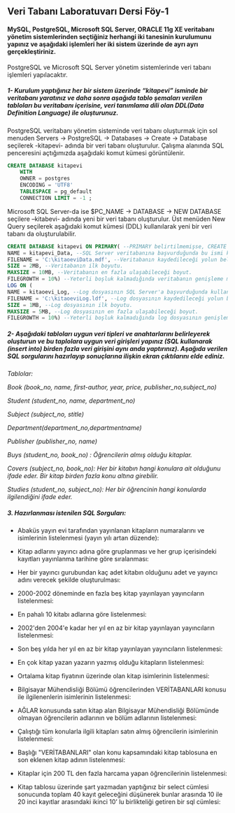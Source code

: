 ## Veri Tabanı Laboratuvarı Dersi Föy-1

#### MySQL, PostgreSQL, Microsoft SQL Server, ORACLE 11g XE veritabanı yönetim sistemlerinden seçtiğiniz herhangi iki tanesinin kurulumunu yapınız ve aşağıdaki işlemleri her iki sistem üzerinde de ayrı ayrı gerçekleştiriniz. 

PostgreSQL ve Microsoft SQL Server yönetim sistemlerinde veri tabanı işlemleri yapılacaktır.

##### 1- Kurulum yaptığınız her bir sistem üzerinde “kitapevi” isminde bir veritabanı yaratınız ve daha sonra aşağıda tablo şemaları verilen tabloları bu veritabanı içerisine, veri tanımlama dili olan DDL(Data Definition Language) ile oluşturunuz. 

PostgreSQL veritabanı yönetim sisteminde veri tabanı oluşturmak için sol menuden Servers -> PostgreSQL -> Databases ->  Create -> Database seçilerek -kitapevi- adında bir veri tabanı oluşturulur. Çalışma alanında SQL penceresini açtığımızda aşağıdaki komut kümesi görüntülenir.

```ddl
CREATE DATABASE kitapevi
    WITH 
    OWNER = postgres
    ENCODING = 'UTF8'
    TABLESPACE = pg_default
    CONNECTION LIMIT = -1 ;
```
Microsoft SQL Server-da ise $PC_NAME -> DATABASE -> NEW DATABASE seçilere –kitabevi- adında yeni bir veri tabanı oluşturulur. Üst menüden New Query seçilerek aşağıdaki komut kümesi (DDL) kullanılarak yeni bir veri tabanı da oluşturulabilir. 

```ddl
CREATE DATABASE kitapevi ON PRIMARY( --PRIMARY belirtilmemişse, CREATE DATABASE deyiminde listelenen ilk dosya birincil dosya olur.
NAME = kitapevi_Data, --SQL Server veritabanına başvurduğunda bu ismi kullanır. İsim uniqe(benzersiz) olmak zorundadır.
FILENAME = 'C:\kitaoeviData.mdf', --Veritabanın kaydedileceği yolun belirtildiği yerdir. Eğer belirtilen klasör yok ise önceden oluşturulması gerekir.
SIZE = 2MB, --Veritabanın ilk boyutu.
MAXSIZE = 10MB, --Veritabanın en fazla ulaşabileceği boyut.
FILEGROWTH = 10%) --Yeterli boşluk kalmadığında veritabanın genişleme miktarı.
LOG ON ( 
NAME = kitaoevi_Log, --Log dosyasının SQL Server'a başvurduğunda kullanacağı isim. Uniqe olmak zorundadır.
FILENAME = 'C:\kitaoeviLog.ldf', --Log dosyasının kaydedileceği yolun belirtildiği yerdir.
SIZE = 1MB, --Log dosyasının ilk boyutu.
MAXSIZE = 5MB, --Log dosyasının en fazla ulaşabileceği boyut.
FILEGROWTH = 10%) --Yeterli boşluk kalmadığında log dosyasının genişleme miktarı.
```

##### 2- Aşağıdaki tabloları uygun veri tipleri ve anahtarlarını belirleyerek oluşturun ve bu taplolara uygun veri girişleri yapınız (SQL kullanarak (insert into) birden fazla veri girişini aynı anda yaptırınız). Aşağıda verilen SQL sorgularını hazırlayıp sonuçlarına ilişkin ekran çıktılarını elde ediniz. 

_Tablolar:_

 _Book (book_no, name, first-author, year, price, publisher_no,subject_no)_
 
 _Student (student_no, name, department_no)_
 
 _Subject (subject_no, stitle)_
 
 _Department(department_no,departmentname)_
 
 _Publisher (publisher_no, name)_
 
 _Buys (student_no, book_no) : Öğrencilerin almış olduğu kitaplar._
 
 _Covers (subject_no, book_no): Her bir kitabın hangi konulara ait olduğunu ifade eder. Bir kitap birden fazla konu altına girebilir._
 
 _Studies (student_no, subject_no): Her bir öğrencinin hangi konularda ilgilendiğini ifade eder._

##### 3.	Hazırlanması istenilen SQL Sorguları:

* Abaküs yayın evi tarafından yayınlanan kitapların numaralarını ve isimlerinin listelenmesi (yayın yılı artan düzende):

* Kitap adlarını yayıncı adına göre gruplanması ve her grup içerisindeki kayıtları yayınlanma tarihine göre sıralanması:

* Her bir yayıncı gurubundan kaç adet kitabın olduğunu adet ve yayıncı adını verecek şekilde oluşturulması:

*	2000-2002 döneminde en fazla beş kitap yayınlayan yayıncıların listelenmesi:

* En pahalı 10 kitabı adlarına göre listelenmesi:

*	2002'den 2004'e kadar her yıl en az bir kitap yayınlayan yayıncıların listelenmesi:

*	Son beş yılda her yıl en az bir kitap yayınlayan yayıncıların listelenmesi:

*	En çok kitap yazan yazarın yazmış olduğu kitapların listelenmesi:

*	Ortalama kitap fiyatının üzerinde olan kitap isimlerinin listelenmesi:

*	Bilgisayar Mühendisliği Bölümü öğrencilerinden VERİTABANLARI konusu ile ilgilenenlerin isimlerinin listelenmesi:

*	AĞLAR konusunda satın kitap alan Bilgisayar Mühendisliği Bölümünde olmayan öğrencilerin adlarının ve bölüm adlarının listelenmesi:

*	Çalıştığı tüm konularla ilgili kitapları satın almış öğrencilerin isimlerinin listelenmesi:

*	Başlığı "VERİTABANLARI" olan konu kapsamındaki kitap tablosuna en son eklenen kitap adının listelenmesi:

*	Kitaplar için 200 TL den fazla harcama yapan öğrencilerinin listelenmesi:

* Kitap tablosu üzerinde şart yazmadan yaptığınız bir select cümlesi sonucunda toplam 40 kayıt geleceğini düşünerek bunlar arasında 10 ile 20 inci kayıtlar arasındaki ikinci 10’ lu birlikteliği getiren bir sql cümlesi:

